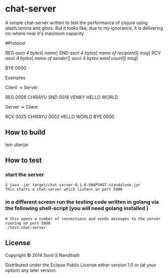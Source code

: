 # chat-server

A simple chat-server written to test the performance of clojure using aleph,lamina and gloss. But it looks like, due to my ignorance,
it is delivering no-where near it's maximum capacity

#Protocol 


REG *ascii 4 bytes*[ *name*]
SND *ascii 4 bytes*[ *name of recipient*][ *msg*]
RCV *ascii 4 bytes*[ *name of sender*][ *ascii 4 bytes word count*][ *msg*]

BYE 0000

Examples

Client -> Server

REG 0008 CHIRAYU
SND 0018 VENKY HELLO WORLD

Server -> Client

RCV 0025 CHIRAYU 0002 HELLO WORLD
BYE 0000


## How to build

lein uberjar

## How to test

### start the server 
    $ java -jar target/chat-server-0.1.0-SNAPSHOT-standalone.jar 
    This starts a chat-server which listens on port 5000
### in a different screen run the testing code written in golang via the following shell-script (you will need golang installed )
    # this opens a number of connections and sends messages to the server running on port 5000
    ./test-chat-server



## License

Copyright © 2014 Sunil S Nandihalli

Distributed under the Eclipse Public License either version 1.0 or (at
your option) any later version.
